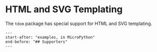 # HTML and SVG Templating

The `tdom` package has special support for HTML and SVG templating.

```{include} ../README.md
---
start-after: "examples, in MicroPython"
end-before: "## Supporters"
---
```
